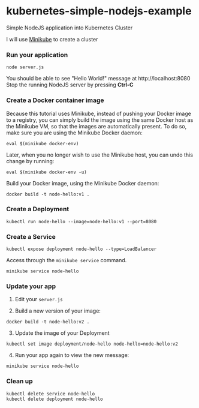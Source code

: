 # kubernetes-simple-nodejs-example
Simple NodeJS application into Kubernetes Cluster

I will use [Minikube](https://github.com/kubernetes/minikube) to create a cluster

### Run your application

```
node server.js
```

You should be able to see "Hello World!" message at http://localhost:8080
Stop the running NodeJS server by pressing **Ctrl-C**

### Create a Docker container image

Because this tutorial uses Minikube, instead of pushing your Docker image to a registry, you can simply build the image using the same Docker host as the Minikube VM, so that the images are automatically present. To do so, make sure you are using the Minikube Docker daemon:

```
eval $(minikube docker-env)
```

Later, when you no longer wish to use the Minikube host, you can undo this change by running:

```
eval $(minikube docker-env -u)
```

Build your Docker image, using the Minikube Docker daemon:

```
docker build -t node-hello:v1 .
```

### Create a Deployment

```
kubectl run node-hello --image=node-hello:v1 --port=8080
```

### Create a Service

```
kubectl expose deployment node-hello --type=LoadBalancer
```

Access through the ```minikube service``` command.

```
minikube service node-hello
```

### Update your app

1. Edit your ```server.js```

2. Build a new version of your image:

```
docker build -t node-hello:v2 .
```

3. Update the image of your Deployment

```
kubectl set image deployment/node-hello node-hello=node-hello:v2
```

4. Run your app again to view the new message:

```
minikube service node-hello
```

### Clean up

```
kubectl delete service node-hello
kubectl delete deployment node-hello
```
